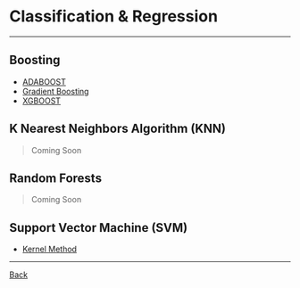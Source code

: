 # Classification & Regression

---

## Boosting

- [ADABOOST](./Boost/Adaboost.md)
- [Gradient Boosting](./Boost/Gradient.md)
- [XGBOOST](./Boost/XGBOOST.md)

<h2 title="
- Can make predictions without training.
- Time complexity is O(n).
- Can be used for both classification and regression.
Bad:
- Does not work well with large dataset.
- Sensitive to noisy data, missing values and outliers.
- Need feature scaling.
- Choose the correct K value.
"
> K Nearest Neighbors Algorithm (KNN) </h2>

> Coming Soon

## Random Forests

> Coming Soon

<h2 title="
Good:
- Good at high dimensional data.
- Can work on small dataset.
- Can solve non-linear problems.
Bad:
- Inefficient on large data.
- Requires picking the right kernal.
"> Support Vector Machine (SVM) </h2>

- [Kernel Method](./SVM/Kernel.md)

---

[Back](./../Models.md)
